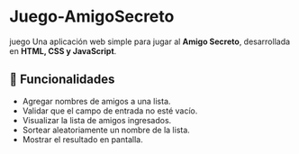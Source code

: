 # Juego-AmigoSecreto
juego
Una aplicación web simple para jugar al **Amigo Secreto**, desarrollada en **HTML, CSS y JavaScript**.

## 🚀 Funcionalidades

- Agregar nombres de amigos a una lista.
- Validar que el campo de entrada no esté vacío.
- Visualizar la lista de amigos ingresados.
- Sortear aleatoriamente un nombre de la lista.
- Mostrar el resultado en pantalla.
